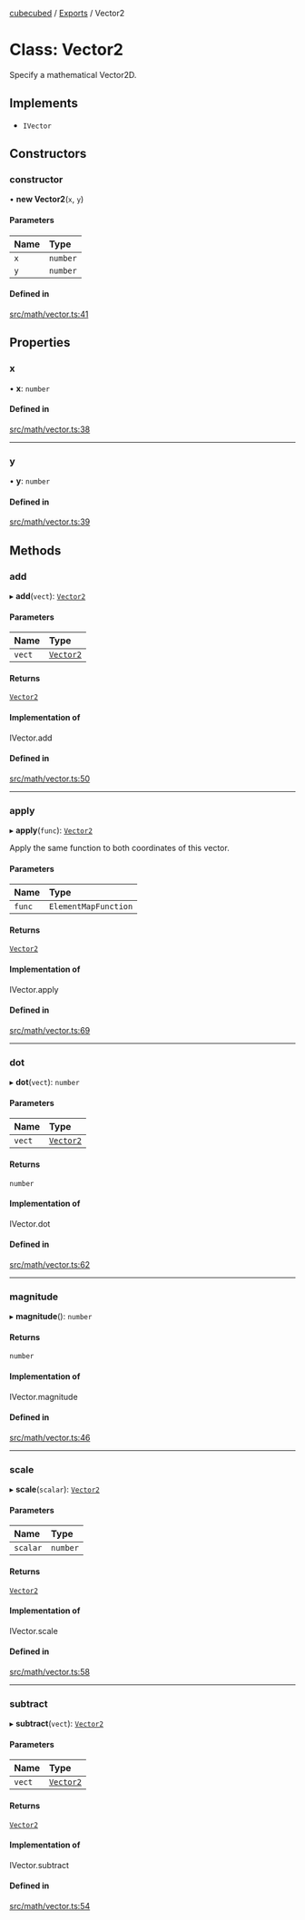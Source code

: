 [cubecubed](/reference/README.md) / [Exports](/reference/modules.md) / Vector2

# Class: Vector2

Specify a mathematical Vector2D.

## Implements

- `IVector`

## Constructors

### constructor

• **new Vector2**(`x`, `y`)

#### Parameters

| Name | Type |
| :------ | :------ |
| `x` | `number` |
| `y` | `number` |

#### Defined in

[src/math/vector.ts:41](https://github.com/imaphatduc/cubecubed/blob/1d9e38f/src/math/vector.ts#L41)

## Properties

### x

• **x**: `number`

#### Defined in

[src/math/vector.ts:38](https://github.com/imaphatduc/cubecubed/blob/1d9e38f/src/math/vector.ts#L38)

___

### y

• **y**: `number`

#### Defined in

[src/math/vector.ts:39](https://github.com/imaphatduc/cubecubed/blob/1d9e38f/src/math/vector.ts#L39)

## Methods

### add

▸ **add**(`vect`): [`Vector2`](/reference/classes/Vector2.md)

#### Parameters

| Name | Type |
| :------ | :------ |
| `vect` | [`Vector2`](/reference/classes/Vector2.md) |

#### Returns

[`Vector2`](/reference/classes/Vector2.md)

#### Implementation of

IVector.add

#### Defined in

[src/math/vector.ts:50](https://github.com/imaphatduc/cubecubed/blob/1d9e38f/src/math/vector.ts#L50)

___

### apply

▸ **apply**(`func`): [`Vector2`](/reference/classes/Vector2.md)

Apply the same function to both coordinates of this vector.

#### Parameters

| Name | Type |
| :------ | :------ |
| `func` | `ElementMapFunction` |

#### Returns

[`Vector2`](/reference/classes/Vector2.md)

#### Implementation of

IVector.apply

#### Defined in

[src/math/vector.ts:69](https://github.com/imaphatduc/cubecubed/blob/1d9e38f/src/math/vector.ts#L69)

___

### dot

▸ **dot**(`vect`): `number`

#### Parameters

| Name | Type |
| :------ | :------ |
| `vect` | [`Vector2`](/reference/classes/Vector2.md) |

#### Returns

`number`

#### Implementation of

IVector.dot

#### Defined in

[src/math/vector.ts:62](https://github.com/imaphatduc/cubecubed/blob/1d9e38f/src/math/vector.ts#L62)

___

### magnitude

▸ **magnitude**(): `number`

#### Returns

`number`

#### Implementation of

IVector.magnitude

#### Defined in

[src/math/vector.ts:46](https://github.com/imaphatduc/cubecubed/blob/1d9e38f/src/math/vector.ts#L46)

___

### scale

▸ **scale**(`scalar`): [`Vector2`](/reference/classes/Vector2.md)

#### Parameters

| Name | Type |
| :------ | :------ |
| `scalar` | `number` |

#### Returns

[`Vector2`](/reference/classes/Vector2.md)

#### Implementation of

IVector.scale

#### Defined in

[src/math/vector.ts:58](https://github.com/imaphatduc/cubecubed/blob/1d9e38f/src/math/vector.ts#L58)

___

### subtract

▸ **subtract**(`vect`): [`Vector2`](/reference/classes/Vector2.md)

#### Parameters

| Name | Type |
| :------ | :------ |
| `vect` | [`Vector2`](/reference/classes/Vector2.md) |

#### Returns

[`Vector2`](/reference/classes/Vector2.md)

#### Implementation of

IVector.subtract

#### Defined in

[src/math/vector.ts:54](https://github.com/imaphatduc/cubecubed/blob/1d9e38f/src/math/vector.ts#L54)
